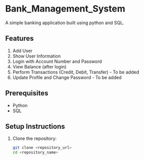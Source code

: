 # Bank_Management_System

A simple banking application built using python and SQL.

## Features

1. Add User
2. Show User Information
3. Login with Account Number and Password
4. View Balance (after login)
5. Perform Transactions (Credit, Debit, Transfer) - To be added
6. Update Profile and Change Password - To be added

## Prerequisites

- Python 
- SQL

## Setup Instructions

1. Clone the repository:
   ```bash
   git clone <repository_url>
   cd <repository_name>
